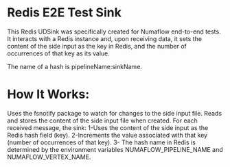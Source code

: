 # Redis E2E Test Sink

This Redis UDSink was specifically created for Numaflow end-to-end tests. 
It interacts with a Redis instance and, upon receiving data, 
it sets the content of the side input as the key in Redis, 
and the number of occurrences of that key as its value.

The name of a hash is pipelineName:sinkName.

# How It Works:
Uses the fsnotify package to watch for changes to the side input file.
Reads and stores the content of the side input file when created.
For each received message, the sink:
1-Uses the content of the side input as the Redis hash field (key).
2-Increments the value associated with that key (number of occurrences of that key).
3- The hash name in Redis is determined by the environment variables NUMAFLOW_PIPELINE_NAME and NUMAFLOW_VERTEX_NAME.


